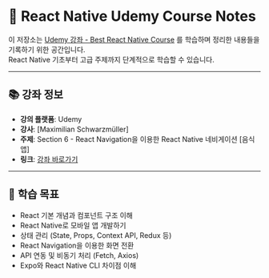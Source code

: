 # 📱 React Native Udemy Course Notes

이 저장소는 [Udemy 강좌 - Best React Native Course](https://www.udemy.com/course/best-react/?couponCode=KEEPLEARNING) 를 학습하며 정리한 내용들을 기록하기 위한 공간입니다.  
React Native 기초부터 고급 주제까지 단계적으로 학습할 수 있습니다.  

---

## 📚 강좌 정보
- **강의 플랫폼**: Udemy  
- **강사**: [Maximilian Schwarzmüller]  
- **주제**: Section 6 - React Navigation을 이용한 React Native 네비게이션 [음식 앱]
- **링크**: [강좌 바로가기](https://www.udemy.com/course/best-react/?couponCode=KEEPLEARNING)

---

## 📝 학습 목표
- React 기본 개념과 컴포넌트 구조 이해
- React Native로 모바일 앱 개발하기
- 상태 관리 (State, Props, Context API, Redux 등)  
- React Navigation을 이용한 화면 전환  
- API 연동 및 비동기 처리 (Fetch, Axios)  
- Expo와 React Native CLI 차이점 이해  
